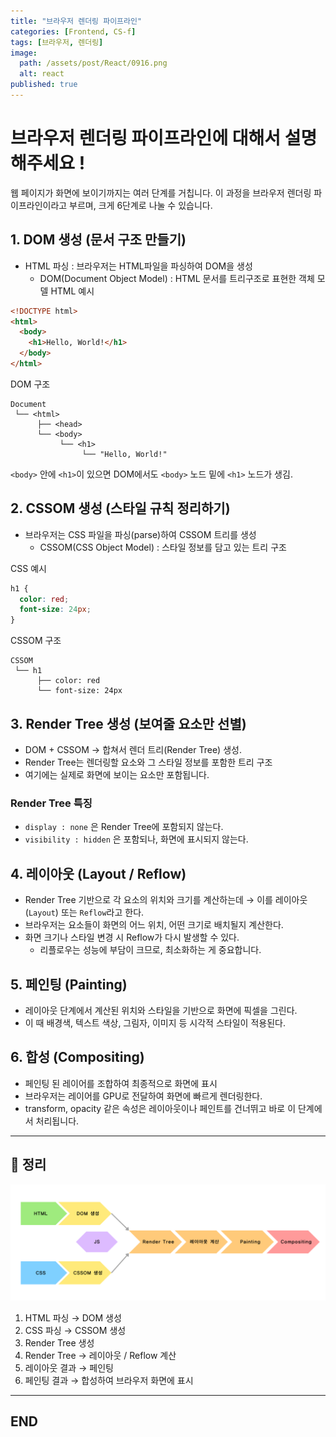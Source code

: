 ```yaml
---
title: "브라우저 렌더링 파이프라인"
categories: [Frontend, CS-f]
tags: [브라우저, 렌더링]
image:
  path: /assets/post/React/0916.png
  alt: react
published: true
---
```


# 브라우저 렌더링 파이프라인에 대해서 설명해주세요 !

웹 페이지가 화면에 보이기까지는 여러 단계를 거칩니다.
이 과정을 브라우저 렌더링 파이프라인이라고 부르며, 크게 6단계로 나눌 수 있습니다.

## 1. DOM 생성 (문서 구조 만들기)
- HTML 파싱 : 브라우저는 HTML파일을 파싱하여 DOM을 생성
  - DOM(Document Object Model) : HTML 문서를 트리구조로 표현한 객체 모델
HTML 예시

```html
<!DOCTYPE html>
<html>
  <body>
    <h1>Hello, World!</h1>
  </body>
</html>
```
DOM 구조

```
Document
 └── <html>
      ├── <head>
      └── <body>
           └── <h1>
                └── "Hello, World!"
```


`<body>` 안에 `<h1>`이 있으면 DOM에서도 `<body>` 노드 밑에 `<h1>` 노드가 생김.

## 2. CSSOM 생성 (스타일 규칙 정리하기)
- 브라우저는 CSS 파일을 파싱(parse)하여 CSSOM 트리를 생성
  - CSSOM(CSS Object Model) : 스타일 정보를 담고 있는 트리 구조

CSS 예시
```css
h1 {
  color: red;
  font-size: 24px;
}
```

CSSOM 구조
```
CSSOM
 └── h1
      ├── color: red
      └── font-size: 24px
```

## 3. Render Tree 생성 (보여줄 요소만 선별)
- DOM + CSSOM → 합쳐서 렌더 트리(Render Tree) 생성.
- Render Tree는 렌더링할 요소와 그 스타일 정보를 포함한 트리 구조
- 여기에는 실제로 화면에 보이는 요소만 포함됩니다.

### Render Tree 특징
+ `display : none` 은 Render Tree에 포함되지 않는다.
+ `visibility : hidden` 은 포함되나, 화면에 표시되지 않는다.


## 4. 레이아웃 (Layout / Reflow)

- Render Tree 기반으로 각 요소의 위치와 크기를 계산하는데 → 이를 레이아웃(`Layout`) 또는 `Reflow`라고 한다.
- 브라우저는 요소들이 화면의 어느 위치, 어떤 크기로 배치될지 계산한다.
- 화면 크기나 스타일 변경 시 Reflow가 다시 발생할 수 있다.
  - 리플로우는 성능에 부담이 크므로, 최소화하는 게 중요합니다.

## 5. 페인팅 (Painting)

- 레이아웃 단계에서 계산된 위치와 스타일을 기반으로 화면에 픽셀을 그린다.
- 이 때 배경색, 텍스트 색상, 그림자, 이미지 등 시각적 스타일이 적용된다.

## 6. 합성 (Compositing)

- 페인팅 된 레이어를 조합하여 최종적으로 화면에 표시
- 브라우저는 레이어를 GPU로 전달하여 화면에 빠르게 렌더링한다.
- transform, opacity 같은 속성은 레이아웃이나 페인트를 건너뛰고 바로 이 단계에서 처리됩니다.

---

## 📌 정리

<img src="/assets/post/React/0916_1.png" width=1000px alt="브라우저 렌더링"/>

1. HTML 파싱 → DOM 생성
2. CSS 파싱 → CSSOM 생성
3. Render Tree 생성
4. Render Tree → 레이아웃 / Reflow 계산
5. 레이아웃 결과 → 페인팅
6. 페인팅 결과 → 합성하여 브라우저 화면에 표시


---

## END